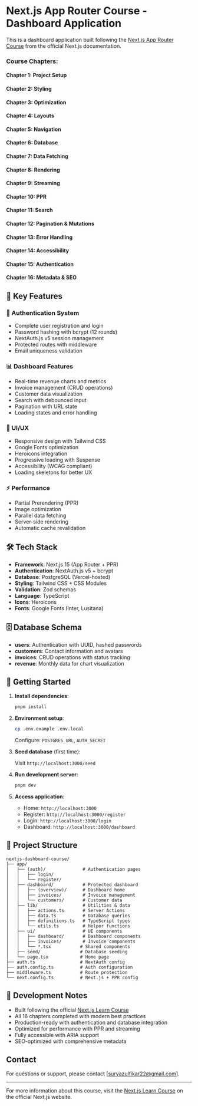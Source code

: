 # Next.js App Router Course - Dashboard Application

This is a dashboard application built following the [Next.js App Router Course](https://nextjs.org/learn) from the official Next.js documentation.

### Course Chapters:

#### Chapter 1: Project Setup

#### Chapter 2: Styling

#### Chapter 3: Optimization

#### Chapter 4: Layouts

#### Chapter 5: Navigation

#### Chapter 6: Database

#### Chapter 7: Data Fetching

#### Chapter 8: Rendering

#### Chapter 9: Streaming

#### Chapter 10: PPR

#### Chapter 11: Search

#### Chapter 12: Pagination & Mutations

#### Chapter 13: Error Handling

#### Chapter 14: Accessibility

#### Chapter 15: Authentication

#### Chapter 16: Metadata & SEO

## 🚀 Key Features

### 🔐 Authentication System

- Complete user registration and login
- Password hashing with bcrypt (12 rounds)
- NextAuth.js v5 session management
- Protected routes with middleware
- Email uniqueness validation

### 📊 Dashboard Features

- Real-time revenue charts and metrics
- Invoice management (CRUD operations)
- Customer data visualization
- Search with debounced input
- Pagination with URL state
- Loading states and error handling

### 🎨 UI/UX

- Responsive design with Tailwind CSS
- Google Fonts optimization
- Heroicons integration
- Progressive loading with Suspense
- Accessibility (WCAG compliant)
- Loading skeletons for better UX

### ⚡ Performance

- Partial Prerendering (PPR)
- Image optimization
- Parallel data fetching
- Server-side rendering
- Automatic cache revalidation

## 🛠️ Tech Stack

- **Framework**: Next.js 15 (App Router + PPR)
- **Authentication**: NextAuth.js v5 + bcrypt
- **Database**: PostgreSQL (Vercel-hosted)
- **Styling**: Tailwind CSS + CSS Modules
- **Validation**: Zod schemas
- **Language**: TypeScript
- **Icons**: Heroicons
- **Fonts**: Google Fonts (Inter, Lusitana)

## 🗄️ Database Schema

- **users**: Authentication with UUID, hashed passwords
- **customers**: Contact information and avatars
- **invoices**: CRUD operations with status tracking
- **revenue**: Monthly data for chart visualization

## 🚀 Getting Started

1. **Install dependencies**:

   ```bash
   pnpm install
   ```

2. **Environment setup**:

   ```bash
   cp .env.example .env.local
   ```

   Configure: `POSTGRES_URL`, `AUTH_SECRET`

3. **Seed database** (first time):

   Visit `http://localhost:3000/seed`

4. **Run development server**:

   ```bash
   pnpm dev
   ```

5. **Access application**:

   - Home: `http://localhost:3000`
   - Register: `http://localhost:3000/register`
   - Login: `http://localhost:3000/login`
   - Dashboard: `http://localhost:3000/dashboard`

## 📁 Project Structure

```
nextjs-dashboard-course/
├── app/
│   ├── (auth)/              # Authentication pages
│   │   ├── login/
│   │   └── register/
│   ├── dashboard/           # Protected dashboard
│   │   ├── (overview)/      # Dashboard home
│   │   ├── invoices/        # Invoice management
│   │   └── customers/       # Customer data
│   ├── lib/                 # Utilities & data
│   │   ├── actions.ts       # Server Actions
│   │   ├── data.ts          # Database queries
│   │   ├── definitions.ts   # TypeScript types
│   │   └── utils.ts         # Helper functions
│   ├── ui/                  # UI components
│   │   ├── dashboard/       # Dashboard components
│   │   ├── invoices/        # Invoice components
│   │   └── *.tsx           # Shared components
│   ├── seed/               # Database seeding
│   └── page.tsx            # Home page
├── auth.ts                 # NextAuth config
├── auth.config.ts          # Auth configuration
├── middleware.ts           # Route protection
└── next.config.ts          # Next.js + PPR config
```

## 🔧 Development Notes

- Built following the official [Next.js Learn Course](https://nextjs.org/learn)
- All 16 chapters completed with modern best practices
- Production-ready with authentication and database integration
- Optimized for performance with PPR and streaming
- Fully accessible with ARIA support
- SEO-optimized with comprehensive metadata

## Contact

For questions or support, please contact [suryazulfikar22@gmail.com].

---

For more information about this course, visit the [Next.js Learn Course](https://nextjs.org/learn) on the official Next.js website.
